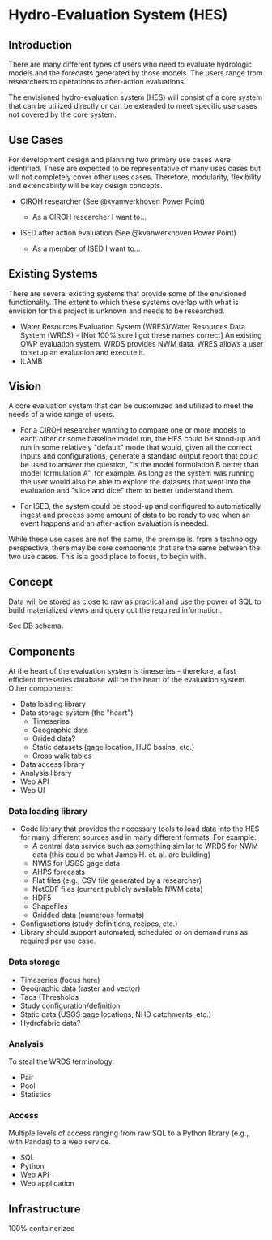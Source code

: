 # Hydro-Evaluation System (HES)

## Introduction
There are many different types of users who need to evaluate hydrologic models and the forecasts generated by those models. The users range from researchers to operations to after-action evaluations. 

The envisioned hydro-evaluation system (HES) will consist of a core system that can be utilized directly or can be extended to meet specific use cases not covered by the core system.

## Use Cases
For development design and planning two primary use cases were identified.  These are expected to be representative of many uses cases but will not completely cover other uses cases.  Therefore, modularity, flexibility and extendability will be key design concepts.

* CIROH researcher (See @kvanwerkhoven Power Point)
    * As a CIROH researcher I want to...

* ISED after action evaluation (See @kvanwerkhoven Power Point)
    * As a member of ISED I want to...

## Existing Systems
There are several existing systems that provide some of the envisioned functionality.  The extent to which these systems overlap with what is envision for this project is unknown and needs to be researched.

* Water Resources Evaluation System (WRES)/Water Resources Data System (WRDS) - [Not 100% sure I got these names correct] An existing OWP evaluation system.  WRDS provides NWM data.  WRES allows a user to setup an evaluation and execute it.
* ILAMB

## Vision
A core evaluation system that can be customized and utilized to meet the needs of a wide range of users.

* For a CIROH researcher wanting to compare one or more models to each other or some baseline model run, the HES could be stood-up and run in some relatively "default" mode that would, given all the correct inputs and configurations, generate a standard output report that could be used to answer the question, "is the model formulation B better than model formulation A", for example.  As long as the system was running the user would also be able to explore the datasets that went into the evaluation and "slice and dice" them to better understand them.

* For ISED, the system could be stood-up and configured to automatically ingest and process some amount of data to be ready to use when an event happens and an after-action evaluation is needed.

While these use cases are not the same, the premise is, from a technology perspective, there may be core components that are the same between the two use cases.  This is a good place to focus, to begin with.

## Concept
Data will be stored as close to raw as practical and use the power of SQL to build materialized views and query out the required information.

See DB schema.
## Components
At the heart of the evaluation system is timeseries - therefore, a fast efficient timeseries database will be the heart of the evaluation system.  
Other components:

* Data loading library
* Data storage system (the "heart")
    * Timeseries
    * Geographic data
    * Grided data?
    * Static datasets (gage location, HUC basins, etc.)
    * Cross walk tables
* Data access library
* Analysis library
* Web API
* Web UI

### Data loading library
* Code library that provides the necessary tools to load data into the HES for many different sources and in many different formats.  For example:
    * A central data service such as something similar to WRDS for NWM data (this could be what James H. et. al. are building)
    * NWIS for USGS gage data
    * AHPS forecasts
    * Flat files (e.g., CSV file generated by a researcher)
    * NetCDF files (current publicly available NWM data)
    * HDF5
    * Shapefiles
    * Gridded data (numerous formats)
* Configurations (study definitions, recipes, etc.)
* Library should support automated, scheduled or on demand runs as required per use case.

### Data storage
* Timeseries (focus here)
* Geographic data (raster and vector)
* Tags (Thresholds
* Study configuration/definition
* Static data (USGS gage locations, NHD catchments, etc.)
* Hydrofabric data?

### Analysis
To steal the WRDS terminology:
* Pair
* Pool
* Statistics

### Access
Multiple levels of access ranging from raw SQL to a Python library (e.g., with Pandas) to a web service.
* SQL
* Python
* Web API
* Web application

## Infrastructure
100% containerized
